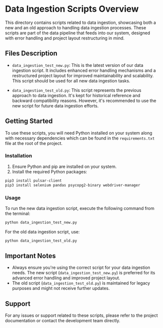 
# Data Ingestion Scripts Overview

This directory contains scripts related to data ingestion, showcasing both a new and an old approach to handling data ingestion processes. These scripts are part of the data pipeline that feeds into our system, designed with error handling and project layout restructuring in mind.

## Files Description

- `data_ingestion_test_new.py`: This is the latest version of our data ingestion script. It includes enhanced error handling mechanisms and a restructured project layout for improved maintainability and scalability. This script should be used for all new data ingestion tasks.

- `data_ingestion_test_old.py`: This script represents the previous approach to data ingestion. It's kept for historical reference and backward compatibility reasons. However, it's recommended to use the new script for future data ingestion efforts.

## Getting Started

To use these scripts, you will need Python installed on your system along with necessary dependencies which can be found in the `requirements.txt` file at the root of the project. 

### Installation

1. Ensure Python and pip are installed on your system.
2. Install the required Python packages:

```bash
pip3 install pulsar-client   
pip3 install selenium pandas psycopg2-binary webdriver-manager
```

### Usage

To run the new data ingestion script, execute the following command from the terminal:

```bash
python data_ingestion_test_new.py
```

For the old data ingestion script, use:

```bash
python data_ingestion_test_old.py
```

## Important Notes

- Always ensure you're using the correct script for your data ingestion needs. The new script (`data_ingestion_test_new.py`) is preferred for its advanced error handling and improved project layout.
- The old script (`data_ingestion_test_old.py`) is maintained for legacy purposes and might not receive further updates.

## Support

For any issues or support related to these scripts, please refer to the project documentation or contact the development team directly.
```
